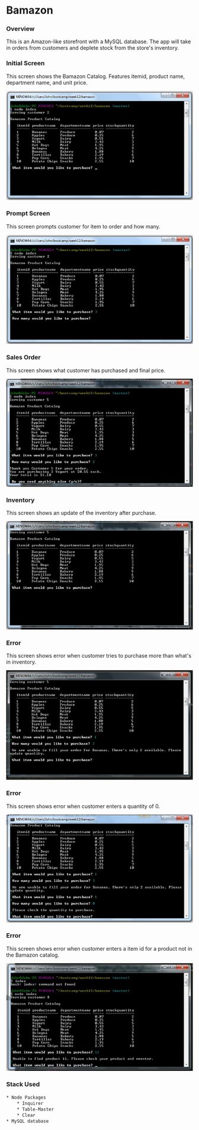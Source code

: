 # Bamazon

### Overview

This is an Amazon-like storefront with a MySQL database. The app will take in orders from customers and deplete stock from the store's inventory. 

### Initial Screen

This screen shows the Bamazon Catalog. Features itemid, product name, department name, and unit price.

![Image of Bamazon Catalog](https://github.com/armthepit/Bamazon/blob/master/assets/images/screen1.jpg?raw=true)

### Prompt Screen 

This screen prompts customer for item to order and how many.

![Image of Bamazon Catalog](https://github.com/armthepit/Bamazon/blob/master/assets/images/screen2.jpg?raw=true)

### Sales Order

This screen shows what customer has purchased and final price.

![Image of Sales Order](https://github.com/armthepit/Bamazon/blob/master/assets/images/screen3.jpg?raw=true)

### Inventory

This screen shows an update of the inventory after purchase.

![Image of Inventory](https://github.com/armthepit/Bamazon/blob/master/assets/images/screen4.jpg?raw=true)

### Error 

This screen shows error when customer tries to purchase more than what's in inventory.

![Image of Error](https://github.com/armthepit/Bamazon/blob/master/assets/images/screen5.jpg?raw=true)

### Error

This screen shows error when customer enters a quantity of 0.

![Image of Error](https://github.com/armthepit/Bamazon/blob/master/assets/images/screen6.jpg?raw=true)

### Error

This screen shows error when customer enters a item id for a product not in the Bamazon catalog.

![Image of Error](https://github.com/armthepit/Bamazon/blob/master/assets/images/screen7.jpg?raw=true)

### Stack Used
	* Node Packages
		* Inquirer
		* Table-Master
		* Clear
	* MySQL database